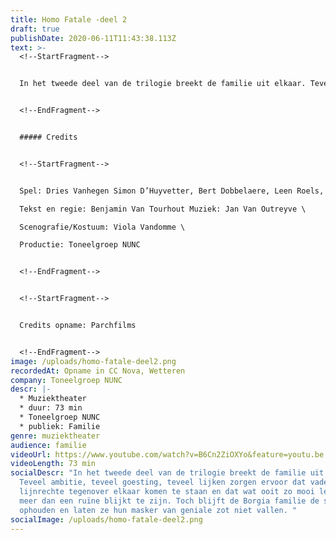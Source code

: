 ```yaml
---
title: Homo Fatale -deel 2
draft: true
publishDate: 2020-06-11T11:43:38.113Z
text: >-
  <!--StartFragment-->


  In het tweede deel van de trilogie breekt de familie uit elkaar. Teveel ambitie, teveel goesting, teveel lijken zorgen ervoor dat vader en zoon lijnrechte tegenover elkaar komen te staan en dat wat ooit zo mooi leek niets meer dan een ruïne blijkt te zijn. Toch blijft de Borgia familie de schijn ophouden en laten ze hun masker van geniale zot niet vallen.


  <!--EndFragment-->


  ##### Credits


  <!--StartFragment-->


  Spel: Dries Vanhegen Simon D’Huyvetter, Bert Dobbelaere, Leen Roels, Leen De Veirman, Hans De Munter,Laurens Aneca, Eve Van Avermaet, Seppe Decubber, Vic Van Avermaet, Lies Vandeburie \

  Tekst en regie: Benjamin Van Tourhout Muziek: Jan Van Outreyve \

  Scenografie/Kostuum: Viola Vandomme \

  Productie: Toneelgroep NUNC


  <!--EndFragment-->


  <!--StartFragment-->


  Credits opname: Parchfilms


  <!--EndFragment-->
image: /uploads/homo-fatale-deel2.png
recordedAt: Opname in CC Nova, Wetteren
company: Toneelgroep NUNC
descr: |-
  * Muziektheater
  * duur: 73 min
  * Toneelgroep NUNC
  * publiek: Familie
genre: muziektheater
audience: familie
videoUrl: https://www.youtube.com/watch?v=B6Cn2ZiOXYo&feature=youtu.be
videoLength: 73 min
socialDescr: "In het tweede deel van de trilogie breekt de familie uit elkaar.
  Teveel ambitie, teveel goesting, teveel lijken zorgen ervoor dat vader en zoon
  lijnrechte tegenover elkaar komen te staan en dat wat ooit zo mooi leek niets
  meer dan een ruïne blijkt te zijn. Toch blijft de Borgia familie de schijn
  ophouden en laten ze hun masker van geniale zot niet vallen. "
socialImage: /uploads/homo-fatale-deel2.png
---
```

